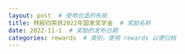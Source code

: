 ```yaml
---
layout: post  # 使用合适的布局
title: 林殿钧荣获2022年国家奖学金  # 奖励名称
date: 2022-11-1  # 奖励的发布日期
categories: rewards  # 类别，使用 rewards 以便归档
---
```





